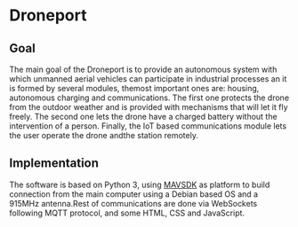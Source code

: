 # Droneport

## Goal
The main goal of the Droneport is to provide an autonomous system with which unmanned aerial vehicles can participate in industrial processes an it is formed by several modules, themost important ones are: housing, autonomous charging and communications. The first one protects the drone from the outdoor weather and is provided with mechanisms that will let it
fly freely. The second one lets the drone have a charged battery without the intervention of a person. Finally, the IoT based communications module lets the user operate the drone andthe station remotely.

## Implementation
The software is based on Python 3, using [MAVSDK](https://mavsdk.mavlink.io/develop/en/index.html) as platform to build connection from the main computer using a Debian based OS and a 915MHz antenna.Rest of communications are done via WebSockets following MQTT protocol, and some HTML, CSS and JavaScript.
